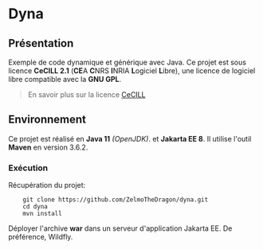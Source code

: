 # Dyna

## Présentation

Exemple de code dynamique et générique avec Java.
Ce projet est sous licence **CeCILL 2.1** (**CE**A **C**NRS **I**NRIA **L**ogiciel **L**ibre),
une licence de logiciel libre compatible avec la **GNU GPL**.

> En savoir plus sur la licence [CeCILL](http://cecill.info/index.fr.html)

## Environnement

Ce projet est réalisé en **Java 11** *(OpenJDK)*. et **Jakarta EE 8**.
Il utilise l'outil **Maven** en version 3.6.2.

### Exécution

Récupération du projet:
~~~
    git clone https://github.com/ZelmoTheDragon/dyna.git
    cd dyna
    mvn install
~~~

Déployer l'archive **war** dans un serveur d'application Jakarta EE.
De préférence, Wildfly.